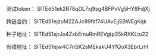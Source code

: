 测试token：
SITEd51ek2R78qDL7xj9sg4BFPvVg5HY6FdjXj

跨链合约：
SITEd51ejzuM2ZAJc89fsf74UAvEjjSBWEgKqk

种子地址：
SITEd51ejrJo4ZxbEmuRmREVgtp35kRXKLto22

有钱地址：
SITEd51ejw4C7riSK2sMEkakU4YfQoX3EbrLrH
